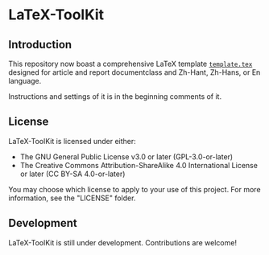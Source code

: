 # LaTeX-ToolKit

## Introduction

This repository now boast a comprehensive LaTeX template [`template.tex`](template.tex) designed for article and report documentclass and Zh-Hant, Zh-Hans, or En language.

Instructions and settings of it is in the beginning comments of it.

## License

LaTeX-ToolKit is licensed under either:

- The GNU General Public License v3.0 or later (GPL-3.0-or-later)
- The Creative Commons Attribution-ShareAlike 4.0 International License or later (CC BY-SA 4.0-or-later)

You may choose which license to apply to your use of this project. For more information, see the "LICENSE" folder.

## Development

LaTeX-ToolKit is still under development. Contributions are welcome!
